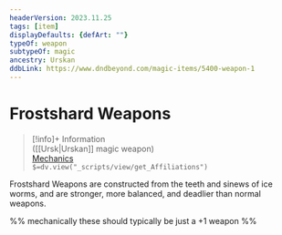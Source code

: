 ```yaml
---
headerVersion: 2023.11.25
tags: [item]
displayDefaults: {defArt: ""}
typeOf: weapon
subtypeOf: magic
ancestry: Urskan
ddbLink: https://www.dndbeyond.com/magic-items/5400-weapon-1
---
```

# Frostshard Weapons
>[!info]+ Information  
> ([[Ursk|Urskan]] magic weapon)  
> [Mechanics](https://www.dndbeyond.com/magic-items/5400-weapon-1)  
> `$=dv.view("_scripts/view/get_Affiliations")`

Frostshard Weapons are constructed from the teeth and sinews of ice worms, and are stronger, more balanced, and deadlier than normal weapons. 

%% mechanically these should typically be just a +1 weapon %%